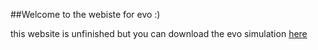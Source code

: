 ##Welcome to the webiste for evo :) 

this website is unfinished but you can download the evo simulation [here](https://github.com/TinyLilyMoss/evo)
